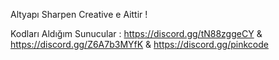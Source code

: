 Altyapı Sharpen Creative e Aittir !

Kodları Aldığım Sunucular : https://discord.gg/tN88zggeCY  & https://discord.gg/Z6A7b3MYfK & https://discord.gg/pinkcode